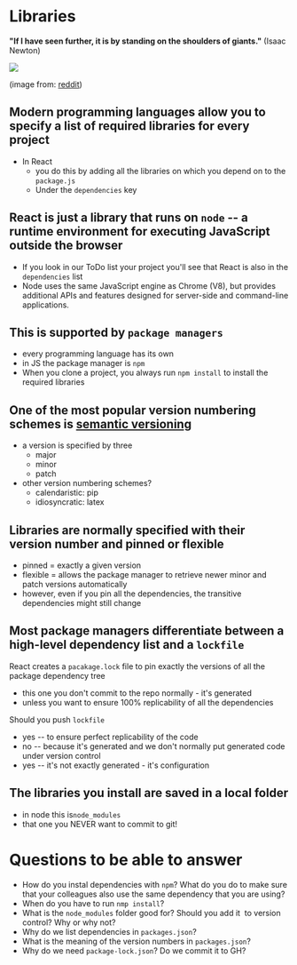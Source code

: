 
# Libraries

**"If I have seen further, it is by standing on the shoulders of giants."** (Isaac Newton)

![](../../../../shoulders-of-giants.png)

(image from: [reddit](https://www.reddit.com/r/ProgrammerHumor/comments/ef50d3/standing_on_the_shoulders_of_giants/))
## Modern programming languages allow you to specify a list of required libraries for every project

- In React 
	- you do this by adding all the libraries on which you depend on to the `package.js`
	- Under the `dependencies` key

## React is just a library that runs on `node` -- a **runtime environment** for executing JavaScript outside the browser
- If you look in our ToDo list your project you'll see that React is also in the `dependencies` list
- Node uses the same JavaScript engine as Chrome (V8), but provides additional APIs and features designed for server-side and command-line applications.



## This is supported by `package managers`

- every programming language has its own
- in JS the package manager is `npm`
- When you clone  a project, you always run `npm install` to install the required libraries

## One of the most popular version numbering schemes is [semantic versioning](https://docs.npmjs.com/about-semantic-versioning)
- a version is specified by three 
	- major
	- minor
	- patch
- other version numbering schemes? 
	- calendaristic: pip
	- idiosyncratic: latex 


## Libraries are normally  specified with their version number and pinned or flexible
- pinned = exactly a given version
- flexible = allows the package manager to retrieve newer minor and patch versions automatically
- however, even if you pin all the dependencies, the transitive dependencies might still change

## Most package managers differentiate between a high-level dependency list and a `lockfile`

React creates a `pacakage.lock` file to pin exactly the versions of all the package dependency tree
- this one you don't commit to the repo normally  - it's generated
- unless you want to ensure 100% replicability of all the dependencies 

Should you push `lockfile` 
- yes -- to ensure perfect replicability of the code
- no -- because it's generated and we don't normally put generated code under version control 
- yes -- it's not exactly generated - it's configuration

## The libraries you install are saved in a local folder
- in node this is`node_modules` 
- that one you NEVER want to commit to git! 




# Questions to be able to answer

- How do you instal dependencies with `npm`? What do you do to make sure that your colleagues also use the same dependency that you are using?
- When do you have to run `nmp install`?
- What is the `node_modules` folder good for? Should you add it  to version control? Why or why not? 
- Why do we list dependencies in `packages.json`?
- What is the meaning of the version numbers in `packages.json`? 
- Why do we need `package-lock.json`? Do we commit it to GH?